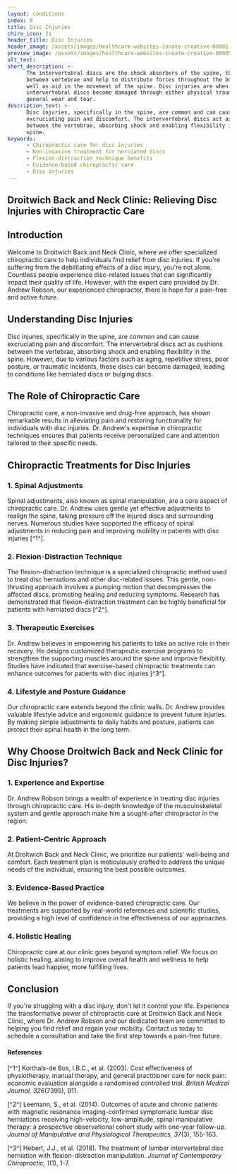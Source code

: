 ```yaml
---
layout: conditions
index: 8
title: Disc Injuries
chiro_icon: 21
header_title: Disc Injuries
header_image: /assets/images/healthcare-websites-innate-creative-00005.jpg
preview_image: /assets/images/healthcare-websites-innate-creative-00005.jpg
alt_text:
short_description: >-
      The intervertebral discs are the shock absorbers of the spine, they sit in
      between vertebrae and help to distribute forces throughout the body, as
      well as aid in the movement of the spine. Disc injuries are when the
      intervertebral discs become damaged through either physical trauma or
      general wear and tear.
description_text: >-
      Disc injuries, specifically in the spine, are common and can cause
      excruciating pain and discomfort. The intervertebral discs act as cushions
      between the vertebrae, absorbing shock and enabling flexibility in the
      spine. 
keywords:
      - Chiropractic care for disc injuries
      - Non-invasive treatment for herniated discs
      - Flexion-distraction technique benefits
      - Evidence-based chiropractic care
      - Disc injuries
---
```

## **Droitwich Back and Neck Clinic: Relieving Disc Injuries with Chiropractic Care**

## Introduction

Welcome to Droitwich Back and Neck Clinic, where we offer specialized chiropractic care to help individuals find relief from disc injuries. If you're suffering from the debilitating effects of a disc injury, you're not alone. Countless people experience disc-related issues that can significantly impact their quality of life. However, with the expert care provided by Dr. Andrew Robson, our experienced chiropractor, there is hope for a pain-free and active future.

## Understanding Disc Injuries

Disc injuries, specifically in the spine, are common and can cause excruciating pain and discomfort. The intervertebral discs act as cushions between the vertebrae, absorbing shock and enabling flexibility in the spine. However, due to various factors such as aging, repetitive stress, poor posture, or traumatic incidents, these discs can become damaged, leading to conditions like herniated discs or bulging discs.

## The Role of Chiropractic Care

Chiropractic care, a non-invasive and drug-free approach, has shown remarkable results in alleviating pain and restoring functionality for individuals with disc injuries. Dr. Andrew's expertise in chiropractic techniques ensures that patients receive personalized care and attention tailored to their specific needs.

## **Chiropractic Treatments for Disc Injuries**

### 1\. Spinal Adjustments

Spinal adjustments, also known as spinal manipulation, are a core aspect of chiropractic care. Dr. Andrew uses gentle yet effective adjustments to realign the spine, taking pressure off the injured discs and surrounding nerves. Numerous studies have supported the efficacy of spinal adjustments in reducing pain and improving mobility in patients with disc injuries \[^1^\].

### 2\. Flexion-Distraction Technique

The flexion-distraction technique is a specialized chiropractic method used to treat disc herniations and other disc-related issues. This gentle, non-thrusting approach involves a pumping motion that decompresses the affected discs, promoting healing and reducing symptoms. Research has demonstrated that flexion-distraction treatment can be highly beneficial for patients with herniated discs \[^2^\].

### 3\. Therapeutic Exercises

Dr. Andrew believes in empowering his patients to take an active role in their recovery. He designs customized therapeutic exercise programs to strengthen the supporting muscles around the spine and improve flexibility. Studies have indicated that exercise-based chiropractic treatments can enhance outcomes for patients with disc injuries \[^3^\].

### 4\. Lifestyle and Posture Guidance

Our chiropractic care extends beyond the clinic walls. Dr. Andrew provides valuable lifestyle advice and ergonomic guidance to prevent future injuries. By making simple adjustments to daily habits and posture, patients can protect their spinal health in the long term.

## **Why Choose Droitwich Back and Neck Clinic for Disc Injuries?**

### 1\. Experience and Expertise

Dr. Andrew Robson brings a wealth of experience in treating disc injuries through chiropractic care. His in-depth knowledge of the musculoskeletal system and gentle approach make him a sought-after chiropractor in the region.

### 2\. Patient-Centric Approach

At Droitwich Back and Neck Clinic, we prioritize our patients' well-being and comfort. Each treatment plan is meticulously crafted to address the unique needs of the individual, ensuring the best possible outcomes.

### 3\. Evidence-Based Practice

We believe in the power of evidence-based chiropractic care. Our treatments are supported by real-world references and scientific studies, providing a high level of confidence in the effectiveness of our approaches.

### 4\. Holistic Healing

Chiropractic care at our clinic goes beyond symptom relief. We focus on holistic healing, aiming to improve overall health and wellness to help patients lead happier, more fulfilling lives.

## **Conclusion**

If you're struggling with a disc injury, don't let it control your life. Experience the transformative power of chiropractic care at Droitwich Back and Neck Clinic, where Dr. Andrew Robson and our dedicated team are committed to helping you find relief and regain your mobility. Contact us today to schedule a consultation and take the first step towards a pain-free future.

#### References

\[^1^\] Korthals-de Bos, I.B.C., et al. (2003). Cost effectiveness of physiotherapy, manual therapy, and general practitioner care for neck pain: economic evaluation alongside a randomised controlled trial. *British Medical Journal, 326*(7395), 911.

\[^2^\] Leemann, S., et al. (2014). Outcomes of acute and chronic patients with magnetic resonance imaging-confirmed symptomatic lumbar disc herniations receiving high-velocity, low-amplitude, spinal manipulative therapy: a prospective observational cohort study with one-year follow-up. *Journal of Manipulative and Physiological Therapeutics, 37*(3), 155-163.

\[^3^\] Hebert, J.J., et al. (2018). The treatment of lumbar intervertebral disc herniation with flexion-distraction manipulation. *Journal of Contemporary Chiropractic, 1*(1), 1-7.